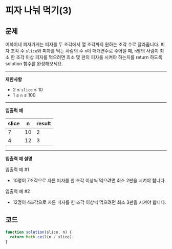 # 피자 나눠 먹기(3)

## **문제**

머쓱이네 피자가게는 피자를 두 조각에서 열 조각까지 원하는 조각 수로 잘라줍니다. 피자 조각 수 `slice`와 피자를 먹는 사람의 수 `n`이 매개변수로 주어질 때, `n`명의 사람이 최소 한 조각 이상 피자를 먹으려면 최소 몇 판의 피자를 시켜야 하는지를 return 하도록 solution 함수를 완성해보세요.

***

**제한사항**

* 2 ≤ `slice` ≤ 10
* 1 ≤ `n` ≤ 100

***

**입출력 예**

| slice | n  | result |
| ----- | -- | ------ |
| 7     | 10 | 2      |
| 4     | 12 | 3      |

***

**입출력 예 설명**

입출력 예 #1

* 10명이 7조각으로 자른 피자를 한 조각 이상씩 먹으려면 최소 2판을 시켜야 합니다.

입출력 예 #2

* 12명이 4조각으로 자른 피자를 한 조각 이상씩 먹으려면 최소 3판을 시켜야 합니다.



## 코드

```javascript
function solution(slice, n) {
  return Math.ceil(n / slice);
}
```
